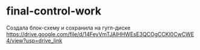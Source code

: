 # final-control-work
Создала блок-схему и сохранила на гугл-диске
https://drive.google.com/file/d/14FeyVmTJAlHHWEsE3QCOgCCKl0CwCWE4/view?usp=drive_link